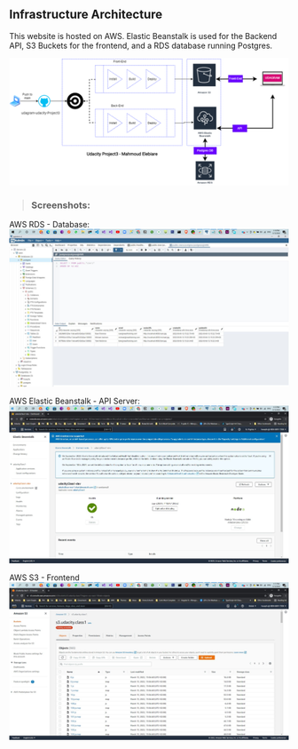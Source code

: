 ## Infrastructure Architecture

This website is hosted on AWS. Elastic Beanstalk is used for the Backend API, S3 Buckets for the frontend, and a RDS database running Postgres.

![Image](images/System-Architecture.png)

>### Screenshots:
  AWS RDS - Database:
  ![Image](images/DB-Local-Access.jpg)
>
  AWS Elastic Beanstalk - API Server:
  ![Image](images/ElasticBeanstalk-Health-Ok.jpg)
>
  AWS S3 - Frontend
  ![Image](images/S3-fronend-uploaded-files.jpg)
>

